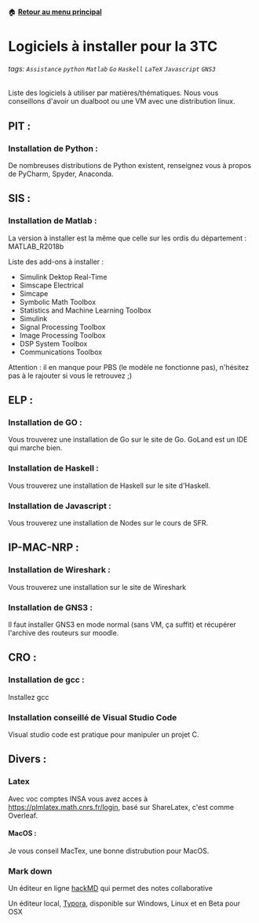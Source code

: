 :house: [**Retour au menu principal**](/TChelp)

# Logiciels à installer pour la 3TC

###### tags: `Assistance` `python` `Matlab` `Go` `Haskell` `LaTeX` `Javascript` `GNS3`

Liste des logiciels à utiliser par matières/thématiques.
Nous vous conseillons d'avoir un dualboot ou une VM avec une distribution linux.

## PIT :
### Installation de Python :
De nombreuses distributions de Python existent, renseignez vous à propos de PyCharm, Spyder, Anaconda.

## SIS :
### Installation de Matlab :
La version à installer est la même que celle sur les ordis du département : MATLAB_R2018b

Liste des add-ons à installer :
- Simulink Dektop Real-Time
- Simscape Electrical
- Simcape
- Symbolic Math Toolbox
- Statistics and Machine Learning Toolbox
- Simulink
- Signal Processing Toolbox
- Image Processing Toolbox
- DSP System Toolbox
- Communications Toolbox

Attention : il en manque pour PBS (le modèle ne fonctionne pas), n'hésitez pas à le rajouter si vous le retrouvez ;)

## ELP :
### Installation de GO :
Vous trouverez une installation de Go sur le site de Go.
GoLand est un IDE qui marche bien.

### Installation de Haskell :
Vous trouverez une installation de Haskell sur le site d'Haskell.

### Installation de Javascript :
Vous trouverez une installation de Nodes sur le cours de SFR.

## IP-MAC-NRP :
### Installation de Wireshark :
Vous trouverez une installation sur le site de Wireshark

### Installation de GNS3 :
Il faut installer GNS3 en mode normal (sans VM, ça suffit) et récupérer l'archive des routeurs sur moodle.

## CRO :
### Installation de gcc :
Installez gcc

### Installation conseillé de Visual Studio Code
Visual studio code est pratique pour manipuler un projet C.

## Divers :
### Latex
Avec voc comptes INSA vous avez acces à https://plmlatex.math.cnrs.fr/login, basé sur ShareLatex, c'est comme Overleaf.
#### MacOS :
Je vous conseil MacTex, une bonne distrubution pour MacOS.



### Mark down

Un éditeur en ligne  [hackMD](https://hackmd.io/) qui permet des notes collaborative  

Un éditeur local, [Typora](https://typora.io/#download), disponible sur Windows, Linux et en Beta pour OSX
